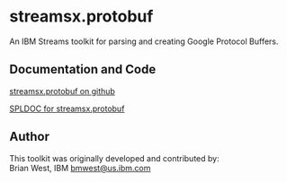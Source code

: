 # streamsx.protobuf 

An IBM Streams toolkit for parsing and creating Google Protocol Buffers.

## Documentation and Code

[streamsx.protobuf on github](https://github.com/IBMStreams/streamsx.protobuf)

[SPLDOC for streamsx.protobuf](streamsx.protobuf/doc/spldoc/html/index.html)

## Author
This toolkit was originally developed and contributed by:<br>
Brian West, IBM
bmwest@us.ibm.com


